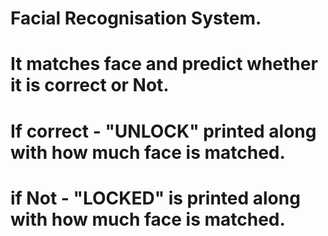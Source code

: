 #  Facial Recognisation System.
# It matches face and predict whether it is correct or Not.
# If correct - "UNLOCK" printed along with how much face is matched.
# if Not - "LOCKED" is printed along with how much face is matched.
